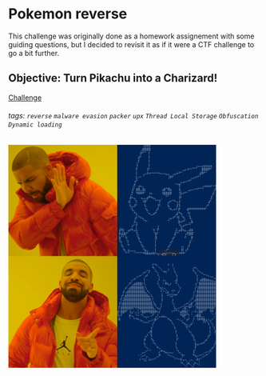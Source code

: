 # Pokemon reverse

This challenge was originally done as a homework assignement with some guiding questions, but I decided to revisit it as if it were a CTF challenge to go a bit further.

## Objective: Turn Pikachu into a Charizard!
[Challenge](https://github.com/Maksence/write-ups/blob/main/reverse-tls-sec/pokemon.md)
###### tags: `reverse` `malware evasion` `packer` `upx` `Thread Local Storage` `Obfuscation` `Dynamic loading`

![Rev](https://github.com/Maksence/write-ups/blob/main/reverse-tls-sec/images/Rev.png)

